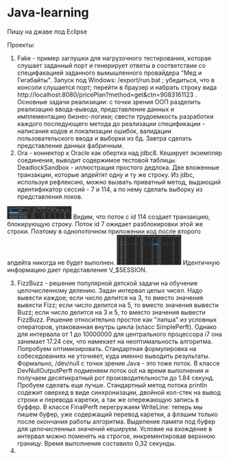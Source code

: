 # Java-learning
Пишу на джаве под Eclipse

Проекты:
 
 1) Fake - пример заглушки для нагрузочного тестирования, которая слушает заданный порт и генерирует ответы в соответствии со специфакацией заданного вымышленного провайдера "Мед и Гигабайты". Запуск под Windows: /export/run.bat  ; убедиться, что в консоли слушается порт; перейти в браузер и набрать строку вида http://localhost:8080/pricePlan?method=get&ctn=9083161123 . Основные задачи реализиции: с точки зрения ООП разделить реализацию ввода-вывода, представление данных и имплементацию бизнес-логики; свести трудоемкость разработки каждого последующего метода до реализации спецификации - написания кодов и локализации ошибок, валидации пользовательского ввода и выборки из бд.
Завтра сделать представление данных фабричным.
2) Ora - коннектор к Oracle как обертка над jdbc8. Кеширует экземпляр соединения, выводит содержимое тестовой таблицы.
DeadlockSandbox - иллюстрация простого дедлока. Две вложенные транзакции, которые апдейтят одну и ту же строку. Из jdbc, используя рефлексию, можно вызвать приватный метод, выдающий идентификатор сессий - 7 и 114, а по нему сделать выборку из представления локов.
<img src="https://github.com/francehunter/Java-learning/blob/main/lock.png" width="150" height="30">
Видим, что поток с id 114 создает транзакцию, блокирующую строку. Поток id 7 ожидает разблокировки этой же строки. Поэтому в однопоточном приложении код после второго апдейта никогда не будет выполнен.
<img src="https://github.com/francehunter/Java-learning/blob/main/lock2.png" width="150" height="70">
Идентичную информацию дает представление V_$SESSION.

3) FizzBuzz - решение популярной детской задачи на обучение целочисленному делению. Задан интервал целых чисел. Надо вывести каждое; если число делится на 3, то вместо значения вывести Fizz; если число делится на 5, то вместо значения вывести Buzz; если число делится на 3 и 5, то вместо значения вывести FizzBuzz. Решение относительно простое как "лапша" из условных операторов, упакованная внутрь цикла (класс SimplePerft). Однако для интервала от 1 до 10000000 для центрального процессора i7 она занимает 17.24 сек, что намекает на неоптимальность алгоритма.
Попробуем оптимизировать. Стандартная формулировка на собеседованиях не уточняет, куда именно выводить результаты. Формально, /dev/null с точки зрения Java - это тоже поток. В классе DevNullOutputPerft подменяем поток out на время выполнения и получаем десятикратный рот производительности до 1.84 секунд.
Пробуем сделать еще лучше. Стандартный метод потока println содежит оверхед в виде синхронизации, двойной кол-стек на вывод строки и перевода каретки, а так же опережающую запись в буффер. В классе FinalPerft перегружаем WriteLine: теперь мы пишем буфер, уже содержащий перевод каретки, а флэшим только после окончания работы алгоритма. Выделение памяти под буфер для целочисленных значений кешируем. Условие на вхождение в интервал можно поменять на строгое, инкрементировав верхнюю границу. Время выполнения составило 0,32 секунды.
5) 

